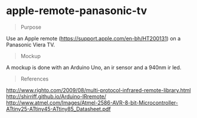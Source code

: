 # apple-remote-panasonic-tv

> Purpose

Use an Apple remote (https://support.apple.com/en-bh/HT200131) on a Panasonic Viera TV.

> Mockup

A mockup is done with an Arduino Uno, an ir sensor and a 940nm ir led.

> References

http://www.righto.com/2009/08/multi-protocol-infrared-remote-library.html
http://shirriff.github.io/Arduino-IRremote/
http://www.atmel.com/Images/Atmel-2586-AVR-8-bit-Microcontroller-ATtiny25-ATtiny45-ATtiny85_Datasheet.pdf
